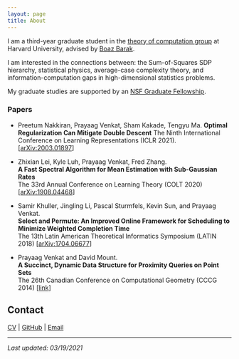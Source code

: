 ```yaml
---
layout: page
title: About
---
```


I am a third-year graduate student in the [theory of computation group](https://toc.seas.harvard.edu/) at Harvard University, advised by [Boaz Barak](https://www.boazbarak.org/).

I am interested in the connections between: the Sum-of-Squares SDP hierarchy, statistical physics, average-case complexity theory, and information-computation gaps in high-dimensional statistics problems.


My graduate studies are supported by an [NSF Graduate Fellowship](https://www.nsfgrfp.org/).

### Papers
- Preetum Nakkiran, Prayaag Venkat, Sham Kakade, Tengyu Ma.
**Optimal Regularization Can Mitigate Double Descent**
The Ninth International Conference on Learning Representations (ICLR 2021). [[arXiv:2003.01897](https://arxiv.org/abs/2003.01897)]

- Zhixian Lei, Kyle Luh, Prayaag Venkat, Fred Zhang.  
**A Fast Spectral Algorithm for Mean Estimation with Sub-Gaussian Rates**  
The 33rd Annual Conference on Learning Theory (COLT 2020) [[arXiv:1908.04468](https://arxiv.org/abs/1908.04468)]

- Samir Khuller, Jingling Li, Pascal Sturmfels, Kevin Sun, and Prayaag Venkat.  
**Select and Permute: An Improved Online Framework for Scheduling to Minimize Weighted Completion Time**  
The 13th Latin American Theoretical Informatics Symposium (LATIN 2018) [[arXiv:1704.06677](https://arxiv.org/abs/1704.06677)]

- Prayaag Venkat and David Mount.  
**A Succinct, Dynamic Data Structure for Proximity Queries on Point Sets**  
The 26th Canadian Conference on Computational Geometry (CCCG 2014) [[link](http://www.cccg.ca/proceedings/2014/papers/paper32.pdf)]

## Contact
[CV](/cv.pdf) | [GitHub](https://github.com/vprayaag) | [Email](mailto:pkvasv@gmail.com)

---
*Last updated: 03/19/2021*
